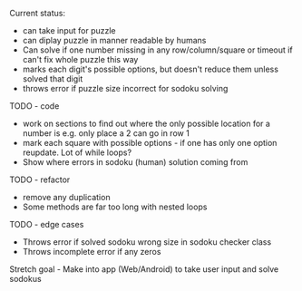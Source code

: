 
Current status:
 - can take input for puzzle
 - can diplay puzzle in manner readable by humans
 - Can solve if one number missing in any row/column/square or timeout if can't fix whole puzzle this way
 - marks each digit's possible options, but doesn't reduce them unless solved that digit 
 - throws error if puzzle size incorrect for sodoku solving

TODO - code
- work on sections to find out where the only possible location for a number is e.g. only place a 2 can go in row 1
- mark each square with possible options - if one has only one option reupdate. Lot of while loops?
- Show where errors in sodoku (human) solution coming from

TODO - refactor
- remove any duplication
- Some methods are far too long with nested loops
  
TODO - edge cases
- Throws error if solved sodoku wrong size in sodoku checker class
- Throws incomplete error if any zeros
  
Stretch goal - Make into app (Web/Android) to take user input and solve sodokus

